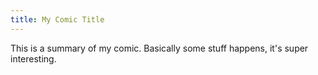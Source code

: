 ```yaml
---
title: My Comic Title
---
```

This is a summary of my comic. Basically some stuff happens, it's super interesting.
